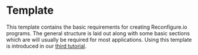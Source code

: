 # Template
This template contains the basic requirements for creating Reconfigure.io programs. The general structure is laid out along with some basic sections which are will usually be required for most applications. Using this template is introduced in our [third tutorial](http://docs.reconfigure.io/tutorial_4_structure_comms.html).
